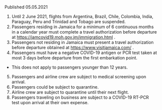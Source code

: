 Published 05.05.2021
1. Until 2 June 2021, flights from Argentina, Brazil, Chile, Colombia, India, Paraguay, Peru and Trinidad and Tobago are suspended.
2. Passengers residing in Jamaica for a minimum of 6 continuous months in a calendar year must complete a travel authorization before departure at <a href="https://jamcovid19.moh.gov.jm/immigration.html">https://jamcovid19.moh.gov.jm/immigration.html</a> .
3. Passengers not residing in Jamaica must present a travel authorization before departure obtained at <a href="https://www.visitjamaica.com/">https://www.visitjamaica.com/</a> .
4. Passengers must have a negative COVID-19 antigen or PCR test taken at most 3 days before departure from the first embarkation point.
- This does not apply to passengers younger than 12 years.
5. Passengers and airline crew are subject to medical screening upon arrival.
6. Passengers could be subject to quarantine.
7. Airline crew are subject to quarantine until their next flight.
8. Passengers traveling on business are subject to a COVID-19 RT-PCR test upon arrival at their own expense.

